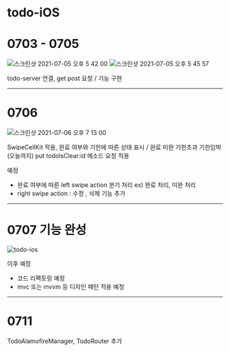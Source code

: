 # todo-iOS

# 0703 - 0705

![스크린샷 2021-07-05 오후 5 42 00](https://user-images.githubusercontent.com/73145656/124443718-df006c80-ddb8-11eb-8958-dc9619e53521.png)
![스크린샷 2021-07-05 오후 5 45 57](https://user-images.githubusercontent.com/73145656/124443728-e0ca3000-ddb8-11eb-98de-c3fd84fa96a7.png)

todo-server 연결,
get post 요청 / 기능 구현

---

# 0706

![스크린샷 2021-07-06 오후 7 13 00](https://user-images.githubusercontent.com/73145656/124583638-3e7c7c00-de8e-11eb-9b86-64e090e9c3a0.png)


SwipeCellKit 적용,
완료 여부와 기한에 따른 상태 표시 / 완료 미완 기한초과 기한임박(오늘까지)
put todoIsClear:id 메소드 요청 적용

예정
- 완료 여부에 따른 left swipe action 분기 처리 ex) 완료 처리, 미완 처리
- right swipe action : 수정 , 삭제 기능 추가

---

# 0707 기능 완성

![todo-ios](https://user-images.githubusercontent.com/73145656/124736804-5584a200-df52-11eb-898e-2f435147711d.gif)


이후 예정
- 코드 리팩토링 예정
- mvc 또는 mvvm 등 디자인 패턴 적용 예정

---

# 0711


TodoAlamofireManager, TodoRouter 추가
